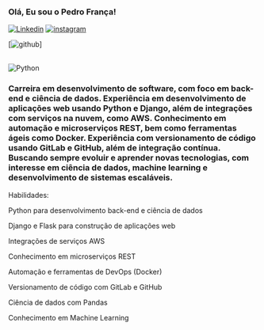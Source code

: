 ### Olá, Eu sou o Pedro França! 

[![Linkedin](https://img.shields.io/badge/LinkedIn-0077B5?style=for-the-badge&logo=linkedin&logoColor=white)](https://www.linkedin.com/in/pedro-frança-0b3857279/)
[![instagram](https://img.shields.io/badge/Instagram-E4405F?style=for-the-badge&logo=instagram&logoColor=white)](https://www.instagram.com/phs.franca/)

[![github](https://github-readme-stats.vercel.app/api/top-langs/?username=DevPedroFr&show_icons=true&theme=dracula)]

<div style= "display: inline_block"><br/>
    <img align="center" alt="Python" src="https://img.shields.io/badge/Python-3776AB?style=for-the-badge&logo=python&logoColor=white" />
    <link rel="stylesheet" type='text/css' href="https://cdn.jsdelivr.net/gh/devicons/devicon@latest/devicon.min.css" />
    <link rel="stylesheet" type='text/css' href="https://cdn.jsdelivr.net/gh/devicons/devicon@latest/devicon.min.css" />
    <link rel="stylesheet" type='text/css' href="https://cdn.jsdelivr.net/gh/devicons/devicon@latest/devicon.min.css" />
    <link rel="stylesheet" type='text/css' href="https://cdn.jsdelivr.net/gh/devicons/devicon@latest/devicon.min.css" />
          
          

</div>

### Carreira em desenvolvimento de software, com foco em back-end e ciência de dados. Experiência em desenvolvimento de aplicações web usando Python e Django, além de integrações com serviços na nuvem, como AWS. Conhecimento em automação e microserviços REST, bem como ferramentas ágeis como Docker. Experiência com versionamento de código usando GitLab e GitHub, além de integração contínua. Buscando sempre evoluir e aprender novas tecnologias, com interesse em ciência de dados, machine learning e desenvolvimento de sistemas escaláveis.

Habilidades:

Python para desenvolvimento back-end e ciência de dados

Django e Flask para construção de aplicações web

Integrações de serviços AWS

Conhecimento em microserviços REST

Automação e ferramentas de DevOps (Docker)

Versionamento de código com GitLab e GitHub

Ciência de dados com Pandas

Conhecimento em Machine Learning

